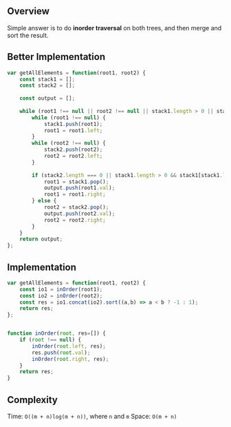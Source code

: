 ## Overview
Simple answer is to do **inorder traversal** on both trees, and then merge and sort the result. 


## Better Implementation
```js
var getAllElements = function(root1, root2) {
    const stack1 = []; 
    const stack2 = []; 
    
    const output = []; 
    
    while (root1 !== null || root2 !== null || stack1.length > 0 || stack2.length > 0) {
        while (root1 !== null) {
            stack1.push(root1); 
            root1 = root1.left; 
        }
        while (root2 !== null) {
            stack2.push(root2); 
            root2 = root2.left; 
        }
        
        if (stack2.length === 0 || stack1.length > 0 && stack1[stack1.length-1].val <= stack2[stack2.length-1].val) {
            root1 = stack1.pop(); 
            output.push(root1.val); 
            root1 = root1.right; 
        } else {
            root2 = stack2.pop(); 
            output.push(root2.val); 
            root2 = root2.right; 
        }
    }
    return output; 
};


```

## Implementation
```js
var getAllElements = function(root1, root2) {
    const io1 = inOrder(root1); 
    const io2 = inOrder(root2); 
    const res = io1.concat(io2).sort((a,b) => a < b ? -1 : 1); 
    return res; 
};


function inOrder(root, res=[]) {
    if (root !== null) {
        inOrder(root.left, res); 
        res.push(root.val); 
        inOrder(root.right, res); 
    }
    return res; 
}
```

## Complexity
Time: `O((m + n)log(m + n))`, where `n` and `m` 
Space: `O(m + n)` 